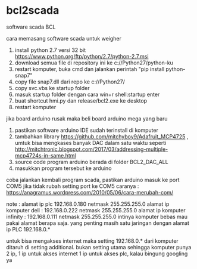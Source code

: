 # bcl2scada
software scada BCL

cara memasang software scada untuk weigher

1. install python 2.7 versi 32 bit https://www.python.org/ftp/python/2.7/python-2.7.msi
2. download semua file di repository ini ke c://Python27/python-ku
3. restart komputer, buka cmd dan jalankan perintah "pip install python-snap7"
4. copy file snap7.dll dari repo ke c://Python27/
5. copy svc.vbs ke startup folder
6. masuk startup folder dengan cara win+r shell:startup enter
7. buat shortcut hmi.py dan release/bcl2.exe ke desktop
8. restart komputer

jika board arduino rusak
maka beli board arduino mega yang baru

1. pastikan software arduino IDE sudah terinstall di komputer
2. tambahkan library https://github.com/mitchyboy9/Adafruit_MCP4725 , umtuk bisa mengkases banyak DAC dalam satu waktu seperti http://mitchtronic.blogspot.com/2017/03/addressing-multiple-mcp4724s-in-same.html
3. source code program arduino berada di folder BCL2_DAC_ALL
4. masukkan program tersebut ke arduino

coba jalankan kembali program scada, pastikan arduino masuk ke port COM5
jika tidak rubah setting port ke COM5 caranya : https://anagramus.wordpress.com/2010/05/06/cara-merubah-com/

note :
alamat ip plc 192.168.0.180 netmask 255.255.255.0
alamat ip komputer dell : 192.168.0.222 netmask 255.255.255.0
alamat ip komputer infinity : 192.168.0.111 netmask 255.255.255.0
intinya komputer bebas mau pakai alamat berapa saja. yang penting masih satu jaringan dengan alamat ip PLC 192.168.0.*

untuk bisa mengakses internet maka setting 192.168.0.* dari komputer ditaruh di setting additional. bukan setting utama
sehingga komputer punya 2 ip, 1 ip untuk akses internet 1 ip untuk akses plc, kalau bingung googling ya
